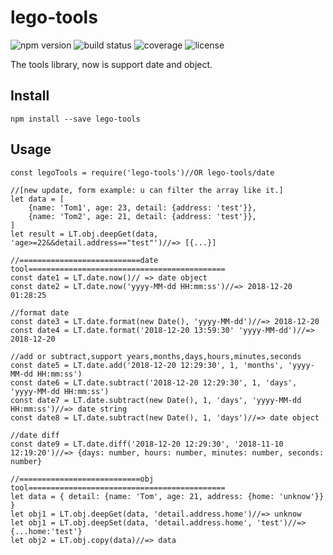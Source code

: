 # lego-tools
![npm version](https://img.shields.io/badge/npm-v0.0.51-green.svg)
![build status](https://img.shields.io/badge/build-passing-brightgreen.svg)
![coverage](https://img.shields.io/badge/coverage-90%25-yellowgreen.svg)
![license](https://img.shields.io/badge/license-MIT-green.svg)

The tools library, now is support date and object.

## Install
```
npm install --save lego-tools
```

## Usage
```
const legoTools = require('lego-tools')//OR lego-tools/date

//[new update, form example: u can filter the array like it.]
let data = [
    {name: 'Tom1', age: 23, detail: {address: 'test'}},
    {name: 'Tom2', age: 21, detail: {address: 'test'}},
]
let result = LT.obj.deepGet(data, 'age>=22&&detail.address=="test"')//=> [{...}]

//===========================date tool============================================
const date1 = LT.date.now()// => date object
const date2 = LT.date.now('yyyy-MM-dd HH:mm:ss')//=> 2018-12-20 01:28:25

//format date
const date3 = LT.date.format(new Date(), 'yyyy-MM-dd')//=> 2018-12-20
const date4 = LT.date.format('2018-12-20 13:59:30' 'yyyy-MM-dd')//=> 2018-12-20

//add or subtract,support years,months,days,hours,minutes,seconds
const date5 = LT.date.add('2018-12-20 12:29:30', 1, 'months', 'yyyy-MM-dd HH:mm:ss')
const date6 = LT.date.subtract('2018-12-20 12:29:30', 1, 'days', 'yyyy-MM-dd HH:mm:ss')
const date7 = LT.date.subtract(new Date(), 1, 'days', 'yyyy-MM-dd HH:mm:ss')//=> date string
const date8 = LT.date.subtract(new Date(), 1, 'days')//=> date object

//date diff
const date9 = LT.date.diff('2018-12-20 12:29:30', '2018-11-10 12:19:20')//=> {days: number, hours: number, minutes: number, seconds: number}

//===========================obj tool============================================
let data = { detail: {name: 'Tom', age: 21, address: {home: 'unknow'}} }
let obj1 = LT.obj.deepGet(data, 'detail.address.home')//=> unknow
let obj1 = LT.obj.deepSet(data, 'detail.address.home', 'test')//=> {...home:'test'}
let obj2 = LT.obj.copy(data)//=> data
```
